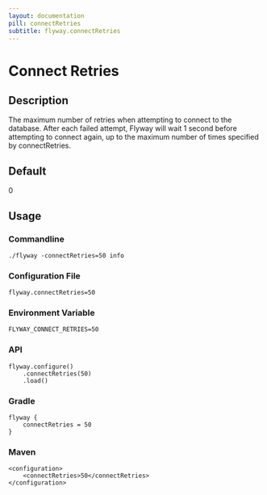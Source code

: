 ```yaml
---
layout: documentation
pill: connectRetries
subtitle: flyway.connectRetries
---
```


# Connect Retries

## Description
The maximum number of retries when attempting to connect to the database. After each failed attempt, Flyway will wait 1 second before attempting to connect again, up to the maximum number of times specified by connectRetries.

## Default
0

## Usage

### Commandline
```
./flyway -connectRetries=50 info
```

### Configuration File
```
flyway.connectRetries=50
```

### Environment Variable
```
FLYWAY_CONNECT_RETRIES=50
```

### API
```
flyway.configure()
    .connectRetries(50)
    .load()
```

### Gradle
```
flyway {
    connectRetries = 50
}
```

### Maven
```
<configuration>
    <connectRetries>50</connectRetries>
</configuration>
```